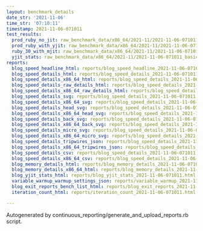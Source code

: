 ```yaml
---
layout: benchmark_details
date_str: '2021-11-06'
time_str: '07:10:11'
timestamp: 2021-11-06-071011
test_results:
  prod_ruby_no_jit: raw_benchmark_data/x86_64/2021-11/2021-11-06-071011_basic_benchmark_prod_ruby_no_jit.json
  prod_ruby_with_yjit: raw_benchmark_data/x86_64/2021-11/2021-11-06-071011_basic_benchmark_prod_ruby_with_yjit.json
  ruby_30_with_mjit: raw_benchmark_data/x86_64/2021-11/2021-11-06-071011_basic_benchmark_ruby_30_with_mjit.json
  yjit_stats: raw_benchmark_data/x86_64/2021-11/2021-11-06-071011_basic_benchmark_yjit_stats.json
reports:
  blog_speed_headline_html: reports/blog_speed_headline_2021-11-06-071011.html
  blog_speed_details_html: reports/blog_speed_details_2021-11-06-071011.html
  blog_speed_details_x86_64_html: reports/blog_speed_details_2021-11-06-071011.x86_64.html
  blog_speed_details_raw_details_html: reports/blog_speed_details_2021-11-06-071011.raw_details.html
  blog_speed_details_x86_64_raw_details_html: reports/blog_speed_details_2021-11-06-071011.x86_64.raw_details.html
  blog_speed_details_svg: reports/blog_speed_details_2021-11-06-071011.svg
  blog_speed_details_x86_64_svg: reports/blog_speed_details_2021-11-06-071011.x86_64.svg
  blog_speed_details_head_svg: reports/blog_speed_details_2021-11-06-071011.head.svg
  blog_speed_details_x86_64_head_svg: reports/blog_speed_details_2021-11-06-071011.x86_64.head.svg
  blog_speed_details_back_svg: reports/blog_speed_details_2021-11-06-071011.back.svg
  blog_speed_details_x86_64_back_svg: reports/blog_speed_details_2021-11-06-071011.x86_64.back.svg
  blog_speed_details_micro_svg: reports/blog_speed_details_2021-11-06-071011.micro.svg
  blog_speed_details_x86_64_micro_svg: reports/blog_speed_details_2021-11-06-071011.x86_64.micro.svg
  blog_speed_details_tripwires_json: reports/blog_speed_details_2021-11-06-071011.tripwires.json
  blog_speed_details_x86_64_tripwires_json: reports/blog_speed_details_2021-11-06-071011.x86_64.tripwires.json
  blog_speed_details_csv: reports/blog_speed_details_2021-11-06-071011.csv
  blog_speed_details_x86_64_csv: reports/blog_speed_details_2021-11-06-071011.x86_64.csv
  blog_memory_details_html: reports/blog_memory_details_2021-11-06-071011.html
  blog_memory_details_x86_64_html: reports/blog_memory_details_2021-11-06-071011.x86_64.html
  blog_yjit_stats_html: reports/blog_yjit_stats_2021-11-06-071011.html
  variable_warmup_warmup_settings_json: reports/variable_warmup_2021-11-06-071011.warmup_settings.json
  blog_exit_reports_bench_list_html: reports/blog_exit_reports_2021-11-06-071011.bench_list.html
  iteration_count_html: reports/iteration_count_2021-11-06-071011.html

---
```

Autogenerated by continuous_reporting/generate_and_upload_reports.rb script.

